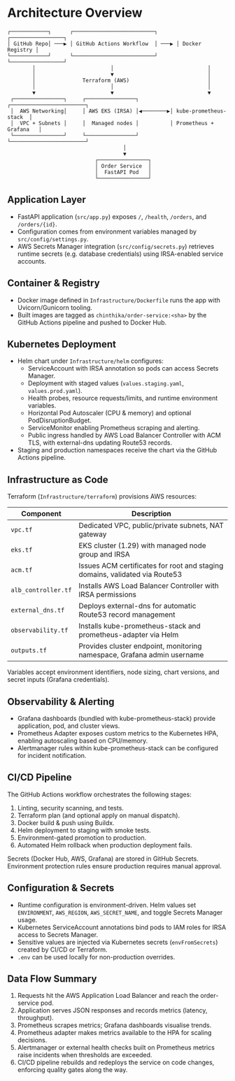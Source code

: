 # Architecture Overview

```
┌────────────┐      ┌──────────────────────────┐      ┌─────────────────┐
│ GitHub Repo│ ───▶ │ GitHub Actions Workflow  │ ───▶ │ Docker Registry │
└────────────┘      └──────────────────────────┘      └─────────────────┘
        │                        │                              │
        │                        ▼                              │
        │               Terraform (AWS)                         │
        │                        │                              │
        ▼                        ▼                              ▼
 ┌────────────────┐     ┌────────────────┐          ┌────────────────────────┐
 │  AWS Networking│     │ AWS EKS (IRSA) │◀────────▶│ kube-prometheus-stack  │
 │  VPC + Subnets │     │  Managed nodes │          │ Prometheus + Grafana   │
 └────────────────┘     └────────────────┘          └────────────────────────┘
                                     │
                                     ▼
                            ┌────────────────┐
                            │ Order Service  │
                            │  FastAPI Pod   │
                            └────────────────┘
```

## Application Layer

- FastAPI application (`src/app.py`) exposes `/`, `/health`, `/orders`, and `/orders/{id}`.
- Configuration comes from environment variables managed by `src/config/settings.py`.
- AWS Secrets Manager integration (`src/config/secrets.py`) retrieves runtime secrets (e.g. database credentials) using IRSA-enabled service accounts.

## Container & Registry

- Docker image defined in `Infrastructure/Dockerfile` runs the app with Uvicorn/Gunicorn tooling.
- Built images are tagged as `chinthika/order-service:<sha>` by the GitHub Actions pipeline and pushed to Docker Hub.

## Kubernetes Deployment

- Helm chart under `Infrastructure/helm` configures:
  - ServiceAccount with IRSA annotation so pods can access Secrets Manager.
  - Deployment with staged values (`values.staging.yaml`, `values.prod.yaml`).
  - Health probes, resource requests/limits, and runtime environment variables.
  - Horizontal Pod Autoscaler (CPU & memory) and optional PodDisruptionBudget.
  - ServiceMonitor enabling Prometheus scraping and alerting.
  - Public ingress handled by AWS Load Balancer Controller with ACM TLS, with external-dns updating Route53 records.
- Staging and production namespaces receive the chart via the GitHub Actions pipeline.

## Infrastructure as Code

Terraform (`Infrastructure/terraform`) provisions AWS resources:

| Component | Description |
|-----------|-------------|
| `vpc.tf` | Dedicated VPC, public/private subnets, NAT gateway |
| `eks.tf` | EKS cluster (1.29) with managed node group and IRSA |
| `acm.tf` | Issues ACM certificates for root and staging domains, validated via Route53 |
| `alb_controller.tf` | Installs AWS Load Balancer Controller with IRSA permissions |
| `external_dns.tf` | Deploys external-dns for automatic Route53 record management |
| `observability.tf` | Installs kube-prometheus-stack and prometheus-adapter via Helm |
| `outputs.tf` | Provides cluster endpoint, monitoring namespace, Grafana admin username |

Variables accept environment identifiers, node sizing, chart versions, and secret inputs (Grafana credentials).

## Observability & Alerting

- Grafana dashboards (bundled with kube-prometheus-stack) provide application, pod, and cluster views.
- Prometheus Adapter exposes custom metrics to the Kubernetes HPA, enabling autoscaling based on CPU/memory.
- Alertmanager rules within kube-prometheus-stack can be configured for incident notification.

## CI/CD Pipeline

The GitHub Actions workflow orchestrates the following stages:

1. Linting, security scanning, and tests.
2. Terraform plan (and optional apply on manual dispatch).
3. Docker build & push using Buildx.
4. Helm deployment to staging with smoke tests.
5. Environment-gated promotion to production.
6. Automated Helm rollback when production deployment fails.

Secrets (Docker Hub, AWS, Grafana) are stored in GitHub Secrets. Environment protection rules ensure production requires manual approval.

## Configuration & Secrets

- Runtime configuration is environment-driven. Helm values set `ENVIRONMENT`, `AWS_REGION`, `AWS_SECRET_NAME`, and toggle Secrets Manager usage.
- Kubernetes ServiceAccount annotations bind pods to IAM roles for IRSA access to Secrets Manager.
- Sensitive values are injected via Kubernetes secrets (`envFromSecrets`) created by CI/CD or Terraform.
- `.env` can be used locally for non-production overrides.

## Data Flow Summary

1. Requests hit the AWS Application Load Balancer and reach the order-service pod.
2. Application serves JSON responses and records metrics (latency, throughput).
3. Prometheus scrapes metrics; Grafana dashboards visualise trends.
4. Prometheus adapter makes metrics available to the HPA for scaling decisions.
5. Alertmanager or external health checks built on Prometheus metrics raise incidents when thresholds are exceeded.
6. CI/CD pipeline rebuilds and redeploys the service on code changes, enforcing quality gates along the way.
